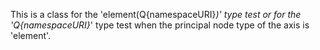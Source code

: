 This is a class for the 'element(Q{namespaceURI}*)' type test or for the 'Q{namespaceURI}*' type test when the principal node type of the axis is 'element'.